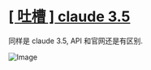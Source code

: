 # [[ 吐槽 ] claude 3.5](https://github.com/myogg/Gitblog/issues/22)

同样是 claude 3.5,  API 和官网还是有区别.

![Image](https://github.com/user-attachments/assets/96f46fff-de6b-4dee-bd19-63b348ec9740)



